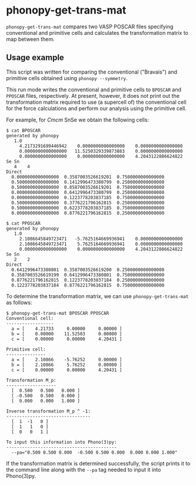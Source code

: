 # phonopy-get-trans-mat

`phonopy-get-trans-mat` compares two VASP POSCAR files specifying conventional and primitive cells and calculates the transformation matrix to map between them.


## Usage example

This script was written for comparing the conventional ("Bravais") and primitive cells obtained using `phonopy --symmetry`.

This run mode writes the conventional and primitive cells to `BPOSCAR` and `PPOSCAR` files, respectively.
At present, however, it does not print out the transformation matrix required to use (a supercell of) the conventional cell for the force calculations and perform our analysis using the primitive cell.

For example, for *Cmcm* SnSe we obtain the following cells:

```
$ cat BPOSCAR
generated by phonopy
   1.0
     4.2173291699446942    0.0000000000000000    0.0000000000000000
     0.0000000000000000   11.5250329339873883    0.0000000000000000
     0.0000000000000000    0.0000000000000000    4.2043122886624822
Se Sn
   4    4
Direct
  0.0000000000000000  0.3587003526619201  0.7500000000000000
  0.5000000000000000  0.1412996473380799  0.2500000000000000
  0.5000000000000000  0.8587003526619201  0.7500000000000000
  0.0000000000000000  0.6412996473380799  0.2500000000000000
  0.0000000000000000  0.1223778203837185  0.7500000000000000
  0.5000000000000000  0.3776221796162815  0.2500000000000000
  0.5000000000000000  0.6223778203837185  0.7500000000000000
  0.0000000000000000  0.8776221796162815  0.2500000000000000
```

```
$ cat PPOSCAR
generated by phonopy
   1.0
     2.1086645849723471   -5.7625164669936941    0.0000000000000000
     2.1086645849723471    5.7625164669936941    0.0000000000000000
     0.0000000000000000    0.0000000000000000    4.2043122886624822
Se Sn
   2    2
Direct
  0.6412996473380801  0.3587003526619200  0.2500000000000000
  0.3587003526619199  0.6412996473380801  0.7500000000000000
  0.8776221796162815  0.1223778203837184  0.2500000000000000
  0.1223778203837184  0.8776221796162815  0.7500000000000000
```

To determine the transformation matrix, we can use `phonopy-get-trans-mat` as follows:

```
$ phonopy-get-trans-mat BPOSCAR PPOSCAR
Conventional cell:
------------------
  a = [    4.21733     0.00000     0.00000 ]
  b = [    0.00000    11.52503     0.00000 ]
  c = [    0.00000     0.00000     4.20431 ]

Primitive cell:
---------------
  a = [    2.10866    -5.76252     0.00000 ]
  b = [    2.10866     5.76252     0.00000 ]
  c = [    0.00000     0.00000     4.20431 ]

Transformation M_p:
-------------------
  [  0.500   0.500   0.000 ]
  [ -0.500   0.500   0.000 ]
  [  0.000   0.000   1.000 ]

Inverse transformation M_p ^ -1:
--------------------------------
  [  1  -1   0 ]
  [  1   1   0 ]
  [  0   0   1 ]

To input this information into Phono(3)py:
------------------------------------------
  --pa="0.500 0.500 0.000  -0.500 0.500 0.000  0.000 0.000 1.000"
```

If the transformation matrix is determined successfully, the script prints it to the command line along with the `--pa` tag needed to input it into Phono(3)py.
